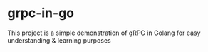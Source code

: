 # grpc-in-go
This project is a simple demonstration of gRPC in Golang for easy understanding &amp; learning purposes
